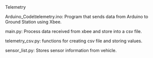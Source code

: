 Telemetry

Arduino_Code\\telemetry.ino: Program that sends data from Arduino to Ground Station using Xbee.

main.py: Process data received from xbee and store into a csv file.

telemetry_csv.py: functions for creating csv file and storing values.

sensor_list.py: Stores sensor information from vehicle.
